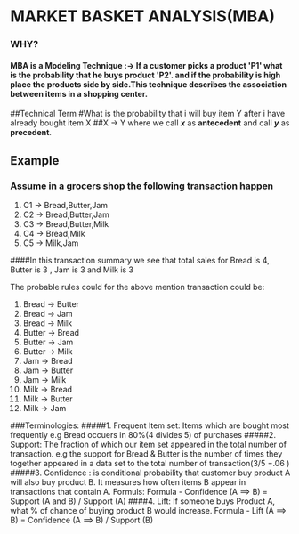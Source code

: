 # **MARKET BASKET ANALYSIS**(MBA)
### WHY?
#### MBA is a Modeling Technique :-> If a customer picks a product 'P1' what is the probability that he buys product 'P2'. and if the probability is high place the products side by side.This technique describes the association between items in a shopping center.
##Technical Term
#What is the probability that i will buy item Y after i have already bought item X
##X &rarr; Y
where we call ***x*** as **antecedent** and call ***y*** as **precedent**.

## Example
### Assume in a grocers shop the following transaction happen
1. C1 &rarr; Bread,Butter,Jam
2. C2 &rarr; Bread,Butter,Jam
3. C3 &rarr; Bread,Butter,Milk
4. C4 &rarr; Bread,Milk
5. C5 &rarr; Milk,Jam

####In this transaction summary we see that total sales for Bread is 4, Butter is 3 , Jam is 3 and Milk is 3

The probable rules could for the above mention transaction could be:

1. Bread  &rarr; Butter  
2. Bread &rarr; Jam
3. Bread &rarr; Milk
4. Butter &rarr; Bread
5. Butter &rarr; Jam
6. Butter &rarr; Milk
7. Jam &rarr; Bread
8. Jam &rarr; Butter
9. Jam &rarr; Milk
10. Milk &rarr; Bread
11. Milk &rarr; Butter
12. Milk &rarr; Jam

###Terminologies:
#####1. Frequent Item set: Items which are bought most frequently e.g Bread occuers in 80%(4 divides 5) of purchases
#####2. Support: The fraction of which our item set appeared in the total number of transaction. e.g the support for Bread & Butter is the number of times they together appeared in a data set to the total number of transaction(3/5 =.06 )
#####3. Confidence :  is conditional probability that customer buy product A will also buy product B. It measures how often items B appear in transactions that contain A.
Formuls: Formula - Confidence (A ==> B) = Support (A and B) / Support (A)
####4. Lift: If someone buys Product A,  what % of chance of buying product B would increase.
Formula - Lift (A ==> B) = Confidence (A ==> B) / Support (B)